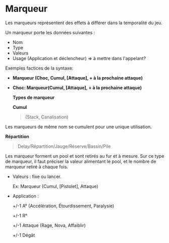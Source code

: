 # Marqueur

Les marqueurs représentent des effets à différer dans la temporalité du jeu.

Un marqueur porte les données suivantes :

* Nom
* Type
* Valeurs
* Usage \(Application et déclencheur\) =&gt; à mettre dans l'appelant? 

Exemples factices de la syntaxe:

* **Marqueur \(Choc, Cumul, \[Attaque\], + à la prochaine attaque\)**
* **Choc: Marqueur\(Cumul, \[Attaque\], + à la prochaine attaque\)**

  **Types de marqueur**

  **Cumul**

  > \(Stack, Canalisation\)

Les marqueurs de même nom se cumulent pour une unique utilisation.

**Répartition**

> Delay/Répartition/Jauge/Réserve/Bassin/Pile

Les marqueur forment un pool et sont retirés au fur et à mesure. Sur ce type de marqueur, il faut préciser la valeur alimentant le pool, et le nombre de marqueur retiré à chaque fois.

* Valeurs : fixe ou lancer. 

  Ex: Marqueur \(Cumul, \[Pistolet\], Attaque\) 

* Application :

  +/-1 A° \(Accélération, Étourdissement, Paralysie\) 

  +/-1 R°

  +/-1 Attaque \(Rage, Nova, Affaiblir\) 

  +/-1 Dégât

